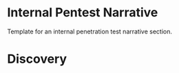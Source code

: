 # Internal Pentest Narrative
Template for an internal penetration test narrative section.

# Discovery
